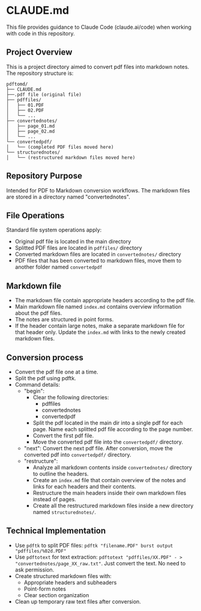 # CLAUDE.md

This file provides guidance to Claude Code (claude.ai/code) when working with code in this repository.

## Project Overview

This is a project directory aimed to convert pdf files into markdown notes. The repository structure is:

```
pdftomd/
├── CLAUDE.md
├──.pdf file (original file)
├── pdffiles/
│   ├── 01.PDF
│   ├── 02.PDF
│   └── ...
├── convertednotes/
│   ├── page_01.md
│   ├── page_02.md
│   └── ...
└── convertedpdf/
│   └── (completed PDF files moved here)
└── structurednotes/
│   └── (restructured markdown files moved here)
```

## Repository Purpose

Intended for PDF to Markdown conversion workflows. The markdown files are stored in a directory named "convertednotes". 

## File Operations

Standard file system operations apply:
- Original pdf file is located in the main directory
- Splitted PDF files are located in `pdffiles/` directory
- Converted markdown files are located in `convertednotes/` directory
- PDF files that has been converted to markdown files, move them to another folder named `convertedpdf`

## Markdown file
- The markdown file contain appropriate headers according to the pdf file.
- Main markdown file named `index.md` contains overview information about the pdf files. 
- The notes are structured in point forms. 
- If the header contain large notes, make a separate markdown file for that header only. Update the `index.md` with links to the newly created markdown files. 

## Conversion process
- Convert the pdf file one at a time. 
- Split the pdf using pdftk. 
- Command details:
	- "begin":
		- Clear the following directories:
			- pdffiles
			- convertednotes
			- convertedpdf
		- Split the pdf located in the main dir into a single pdf for each page. Name each splitted pdf file according to the page number. 
		- Convert the first pdf file. 
		- Move the converted pdf file into the `convertedpdf/` directory.
	- "next": Convert the next pdf file. After conversion, move the converted pdf into `convertedpdf/` directory.
	- "restructure":
		- Analyze all markdown contents inside `convertednotes/` directory to outline the headers.
		- Create an `index.md` file that contain overview of the notes and links for each headers and their contents.
		- Restructure the main headers inside their own markdown files instead of pages.
		- Create all the restructured markdown files inside a new directory named `structurednotes/`.

## Technical Implementation
- Use `pdftk` to split PDF files: `pdftk "filename.PDF" burst output "pdffiles/%02d.PDF"`
- Use `pdftotext` for text extraction: `pdftotext "pdffiles/XX.PDF" - > "convertednotes/page_XX_raw.txt"`. Just convert the text. No need to ask permission.
- Create structured markdown files with:
  - Appropriate headers and subheaders
  - Point-form notes
  - Clear section organization
- Clean up temporary raw text files after conversion.